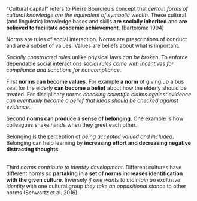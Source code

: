 <p><span style=font-weight: 400;>"</span><span style=font-weight: 400;>Cultural capital</span><span style=font-weight: 400;>” refers to Pierre Bourdieu’s concept that </span><i><span style=font-weight: 400;>certain forms of cultural knowledge are the equivalent of symbolic wealth</span></i><span style=font-weight: 400;>. These cultural (and linguistic) knowledge bases and skills </span><strong>are socially inherited</strong><span style=font-weight: 400;> and </span><strong>are believed to facilitate academic achievement</strong><span style=font-weight: 400;>. (Bartolome 1994)</span></p>

<p><span style=font-weight: 400;>Norms</span><span style=font-weight: 400;> are rules of social interaction. Norms are prescriptions of conduct and are a subset of values. </span><span style=font-weight: 400;>Values</span><span style=font-weight: 400;> are beliefs about what is important. </span></p>

<p><i><span style=font-weight: 400;>Socially constructed rules</span></i><span style=font-weight: 400;> unlike physical laws </span><i><span style=font-weight: 400;>can be broken</span></i><span style=font-weight: 400;>. To enforce dependable social interactions </span><i><span style=font-weight: 400;>social rules come with incentives for compliance and sanctions for noncompliance</span></i><span style=font-weight: 400;>. </span></p>

<p><span style=font-weight: 400;>First </span><strong>norms can become values</strong><span style=font-weight: 400;>. For example </span><strong>a norm</strong><span style=font-weight: 400;> of giving up a bus seat for the elderly </span><strong>can become a belief</strong><span style=font-weight: 400;> about how the elderly should be treated. For disciplinary norms </span><i><span style=font-weight: 400;>checking scientific claims against evidence can eventually become a belief that ideas should be checked against evidence</span></i><span style=font-weight: 400;>. </span></p>

<p><span style=font-weight: 400;>Second </span><strong>norms can produce a sense of belonging</strong><span style=font-weight: 400;>. One example is how colleagues shake hands when they greet each other.</span></p>

<p><span style=font-weight: 400;>Belonging</span><span style=font-weight: 400;> is the perception of </span><i><span style=font-weight: 400;>being accepted valued and included</span></i><span style=font-weight: 400;>. Belonging can help learning by </span><strong>increasing effort and decreasing negative distracting thoughts</strong><span style=font-weight: 400;>. </span></p>  <p><br><span style=font-weight: 400;>Third </span><i><span style=font-weight: 400;>norms contribute to identity development</span></i><span style=font-weight: 400;>. Different cultures have different norms so </span><strong>partaking in a set of norms increases identification with the given culture</strong><span style=font-weight: 400;>. Inversely </span><i><span style=font-weight: 400;>if one wants to maintain an exclusive identity</span></i><span style=font-weight: 400;> with one cultural group </span><i><span style=font-weight: 400;>they take an oppositional stance</span></i><span style=font-weight: 400;> to other norms (Schwartz et al. 2016).</span></p>